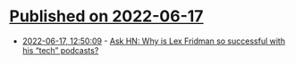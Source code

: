 # [Published on 2022-06-17](index.md)

* [2022-06-17, 12:50:09](https://news.ycombinator.com/item?id=31777328) - [Ask HN: Why is Lex Fridman so successful with his “tech” podcasts?](https://news.ycombinator.com/item?id=31777328)
